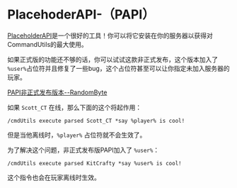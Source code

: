 # PlacehoderAPI-（PAPI）

[PlaceholderAPI](https://ore.spongepowered.org/rojo8399/PlaceholderAPI)是一个很好的工具！你可以将它安装在你的服务器以获得对CommandUtils的最大使用。

如果正式版的功能还不够的话，你可以试试这款非正式发布，这个版本加入了 `%user%`占位符并且修复了一些bug，这个占位符甚至可以让你指定未加入服务器的玩家。

[PAPI非正式发布版本--RandomByte](https://github.com/randombyte-developer/PlaceholderAPI/releases/)

如果 `Scott_CT` 在线，那么下面的这个将起作用：

`/cmdUtils execute parsed Scott_CT *say %player% is cool!`

但是当他离线时，`%player%` 占位符就不会生效了。

为了解决这个问题，非正式发布版PAPI加入了 `%user%`：

`/cmdUtils execute parsed KitCrafty *say %user% is cool!`

这个指令也会在玩家离线时生效。

